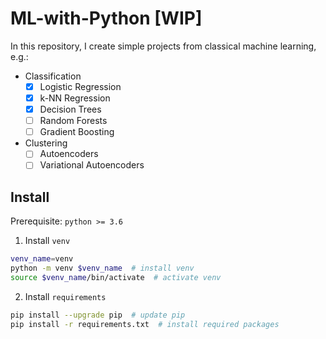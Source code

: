 # ML-with-Python [WIP]
In this repository, I create simple projects from classical machine learning, e.g.:
- Classification
    - [x] Logistic Regression
    - [x] k-NN Regression
    - [x] Decision Trees
    - [ ] Random Forests
    - [ ] Gradient Boosting
- Clustering
    - [ ] Autoencoders
    - [ ] Variational Autoencoders

## Install
Prerequisite: `python >= 3.6`
1. Install `venv`
```bash
venv_name=venv
python -m venv $venv_name  # install venv
source $venv_name/bin/activate  # activate venv
```
2. Install `requirements`
```bash
pip install --upgrade pip  # update pip
pip install -r requirements.txt  # install required packages
```
